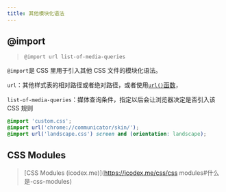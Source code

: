 ```yaml
---
title: 其他模块化语法
---
```


## @import

> `@import url list-of-media-queries`

`@import`是 CSS 里用于引入其他 CSS 文件的模块化语法。

`url`：其他样式表的相对路径或者绝对路径，或者使用[`url()`函数](<https://developer.mozilla.org/en-US/docs/Web/CSS/url()>)，

`list-of-media-queries`：媒体查询条件，指定以后会让浏览器决定是否引入该 CSS 规则

```css
@import 'custom.css';
@import url('chrome://communicator/skin/');
@import url('landscape.css') screen and (orientation: landscape);
```

## CSS Modules

> [CSS Modules (icodex.me)](https://icodex.me/css/css modules#什么是-css-modules)
